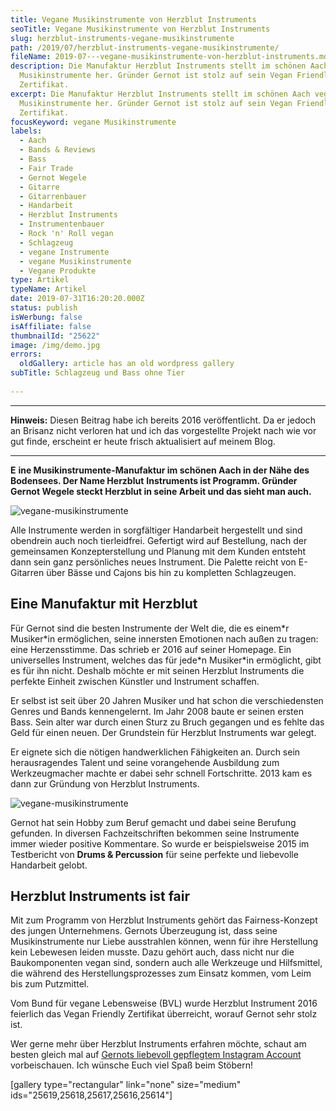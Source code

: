 ```yaml
---
title: Vegane Musikinstrumente von Herzblut Instruments
seoTitle: Vegane Musikinstrumente von Herzblut Instruments
slug: herzblut-instruments-vegane-musikinstrumente
path: /2019/07/herzblut-instruments-vegane-musikinstrumente/
fileName: 2019-07---vegane-musikinstrumente-von-herzblut-instruments.md
description: Die Manufaktur Herzblut Instruments stellt im schönen Aach vegane
  Musikinstrumente her. Gründer Gernot ist stolz auf sein Vegan Friendly
  Zertifikat.
excerpt: Die Manufaktur Herzblut Instruments stellt im schönen Aach vegane
  Musikinstrumente her. Gründer Gernot ist stolz auf sein Vegan Friendly
  Zertifikat.
focusKeyword: vegane Musikinstrumente
labels:
  - Aach
  - Bands & Reviews
  - Bass
  - Fair Trade
  - Gernot Wegele
  - Gitarre
  - Gitarrenbauer
  - Handarbeit
  - Herzblut Instruments
  - Instrumentenbauer
  - Rock 'n' Roll vegan
  - Schlagzeug
  - vegane Instrumente
  - vegane Musikinstrumente
  - Vegane Produkte
type: Artikel
typeName: Artikel
date: 2019-07-31T16:20:20.000Z
status: publish
isWerbung: false
isAffiliate: false
thumbnailId: "25622"
image: /img/demo.jpg
errors:
  oldGallery: article has an old wordpress gallery
subTitle: Schlagzeug und Bass ohne Tier
  
---
```


<hr />

**Hinweis:** Diesen Beitrag habe ich bereits 2016 veröffentlicht. Da er jedoch
an Brisanz nicht verloren hat und ich das vorgestellte Projekt nach wie vor gut
finde, erscheint er heute frisch aktualisiert auf meinem Blog.

<hr />

**E** **ine Musikinstrumente-Manufaktur im schönen Aach in der Nähe des
Bodensees. Der Name Herzblut** **Instruments ist Programm. Gründer Gernot Wegele
steckt Herzblut in seine Arbeit und das sieht man auch.**

![vegane-musikinstrumente](http://cardamonchai.com/wp-content/uploads/2019/07/Custom-Light-400x353.jpg "Custom Light von Herzblut Instruments")

Alle Instrumente werden in sorgfältiger Handarbeit hergestellt und sind
obendrein auch noch tierleidfrei. Gefertigt wird auf Bestellung, nach der
gemeinsamen Konzepterstellung und Planung mit dem Kunden entsteht dann sein ganz
persönliches neues Instrument. Die Palette reicht von E-Gitarren über Bässe und
Cajons bis hin zu kompletten Schlagzeugen.

## Eine Manufaktur mit Herzblut

Für Gernot sind die besten Instrumente der Welt die, die es einem\*r Musiker\*in
ermöglichen, seine innersten Emotionen nach außen zu tragen: eine Herzensstimme.
Das schrieb er 2016 auf seiner Homepage. Ein universelles Instrument, welches
das für jede\*n Musiker\*in ermöglicht, gibt es für ihn nicht. Deshalb möchte er
mit seinen Herzblut Instruments die perfekte Einheit zwischen Künstler und
Instrument schaffen.

Er selbst ist seit über 20 Jahren Musiker und hat schon die verschiedensten
Genres und Bands kennengelernt. Im Jahr 2008 baute er seinen ersten Bass. Sein
alter war durch einen Sturz zu Bruch gegangen und es fehlte das Geld für einen
neuen. Der Grundstein für Herzblut Instruments war gelegt.

Er eignete sich die nötigen handwerklichen Fähigkeiten an. Durch sein
herausragendes Talent und seine vorangehende Ausbildung zum Werkzeugmacher
machte er dabei sehr schnell Fortschritte. 2013 kam es dann zur Gründung von
Herzblut Instruments.

![vegane-musikinstrumente](http://cardamonchai.com/wp-content/uploads/2019/07/Gernot-als-Kind-400x218.png)

Gernot hat sein Hobby zum Beruf gemacht und dabei seine Berufung gefunden. In
diversen Fachzeitschriften bekommen seine Instrumente immer wieder positive
Kommentare. So wurde er beispielsweise 2015 im Testbericht von **Drums &amp;
Percussion** für seine perfekte und liebevolle Handarbeit gelobt.

## Herzblut Instruments ist fair

Mit zum Programm von Herzblut Instruments gehört das Fairness-Konzept des jungen
Unternehmens. Gernots Überzeugung ist, dass seine Musikinstrumente nur Liebe
ausstrahlen können, wenn für ihre Herstellung kein Lebewesen leiden musste. Dazu
gehört auch, dass nicht nur die Baukomponenten vegan sind, sondern auch alle
Werkzeuge und Hilfsmittel, die während des Herstellungsprozesses zum Einsatz
kommen, vom Leim bis zum Putzmittel.

Vom Bund für vegane Lebensweise (BVL) wurde Herzblut Instrument 2016 feierlich
das Vegan Friendly Zertifikat überreicht, worauf Gernot sehr stolz ist.

Wer gerne mehr über Herzblut Instruments erfahren möchte, schaut am besten
gleich mal auf
[Gernots liebevoll gepflegtem Instagram Account](https://www.instagram.com/herzblut_instruments/?hl=de)
vorbeischauen. Ich wünsche Euch viel Spaß beim Stöbern!

[gallery type="rectangular" link="none" size="medium"
ids="25619,25618,25617,25616,25614"]

  